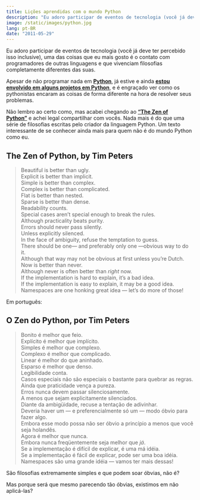 ```yaml
---
title: Lições aprendidas com o mundo Python
description: "Eu adoro participar de eventos de tecnologia (você já deve ter percebido isso inclusive), uma das coisas que eu mais gosto é o contato com programadores de outras linguagens e que vivenciam filosofias completamente diferentes das suas."
image: /static/images/python.jpg
lang: pt-BR
date: "2011-05-29"
---
```


Eu adoro participar de eventos de tecnologia (você já deve ter percebido isso inclusive), uma das coisas que eu mais gosto é o contato com programadores de outras linguagens e que vivenciam filosofias completamente diferentes das suas.

Apesar de não programar nada em **[Python](http://www.python.org/)**, já estive e ainda **[estou envolvido em alguns projetos em Python](https://github.com/zenorocha/beerblogging)**, e é engraçado ver como os pythonistas encaram as coisas de forma diferente na hora de resolver seus problemas.

<!-- more -->

Não lembro ao certo como, mas acabei chegando ao **[“The Zen of Python”](http://www.python.org/dev/peps/pep-0020/)** e achei legal compartilhar com vocês. Nada mais é do que uma série de filosofias escritas pelo criador da linguagem Python. Um texto interessante de se conhecer ainda mais para quem não é do mundo Python como eu.

## The Zen of Python, by Tim Peters

> Beautiful is better than ugly.<br>
> Explicit is better than implicit.<br>
> Simple is better than complex.<br>
> Complex is better than complicated.<br>
> Flat is better than nested.<br>
> Sparse is better than dense.<br>
> Readability counts.<br>
> Special cases aren’t special enough to break the rules.<br>
> Although practicality beats purity.<br>
> Errors should never pass silently.<br>
> Unless explicitly silenced.<br>
> In the face of ambiguity, refuse the temptation to guess.<br>
> There should be one— and preferably only one —obvious way to do it.<br>
> Although that way may not be obvious at first unless you’re Dutch.<br>
> Now is better than never.<br>
> Although never is often better than _right_ now.<br>
> If the implementation is hard to explain, it’s a bad idea.<br>
> If the implementation is easy to explain, it may be a good idea.<br>
> Namespaces are one honking great idea — let’s do more of those!<br>

Em português:

## O Zen do Python, por Tim Peters

> Bonito é melhor que feio.<br>
> Explícito é melhor que implícito.<br>
> Simples é melhor que complexo.<br>
> Complexo é melhor que complicado.<br>
> Linear é melhor do que aninhado.<br>
> Esparso é melhor que denso.<br>
> Legibilidade conta.<br>
> Casos especiais não são especiais o bastante para quebrar as regras.<br>
> Ainda que praticidade vença a pureza.<br>
> Erros nunca devem passar silenciosamente.<br>
> A menos que sejam explicitamente silenciados.<br>
> Diante da ambigüidade, recuse a tentação de adivinhar.<br>
> Deveria haver um — e preferencialmente só um — modo óbvio para fazer algo.<br>
> Embora esse modo possa não ser óbvio a princípio a menos que você seja holandês.<br>
> Agora é melhor que nunca.<br>
> Embora nunca freqüentemente seja melhor que _já_.<br>
> Se a implementação é difícil de explicar, é uma má idéia.<br>
> Se a implementação é fácil de explicar, pode ser uma boa idéia.<br>
> Namespaces são uma grande idéia — vamos ter mais dessas!<br>

São filosofias extremamente simples e que podem soar óbvias, não é?

Mas porque será que mesmo parecendo tão óbvias, existimos em não aplicá-las?
